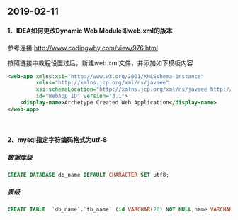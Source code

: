 ## 2019-02-11
#### 1、IDEA如何更改Dynamic Web Module即web.xml的版本
参考连接   http://www.codingwhy.com/view/976.html

按照链接中教程设置过后，新建web.xml文件，并添加如下模板内容

```xml
<web-app xmlns:xsi="http://www.w3.org/2001/XMLSchema-instance"
         xmlns="http://xmlns.jcp.org/xml/ns/javaee"
         xsi:schemaLocation="http://xmlns.jcp.org/xml/ns/javaee http://xmlns.jcp.org/xml/ns/javaee/web-app_3_1.xsd"
         id="WebApp_ID" version="3.1">
    <display-name>Archetype Created Web Application</display-name>
</web-app>

```

<br>

#### 2、mysql指定字符编码格式为utf-8

##### 数据库级
```sql
CREATE DATABASE db_name DEFAULT CHARACTER SET utf8;
```
##### 表级
```sql
CREATE TABLE  `db_name`.`tb_name` (id VARCHAR(20) NOT NULL,name VARCHAR(20) ) ENGINE=InnoDB DEFAULT CHARSET=utf8;
```

